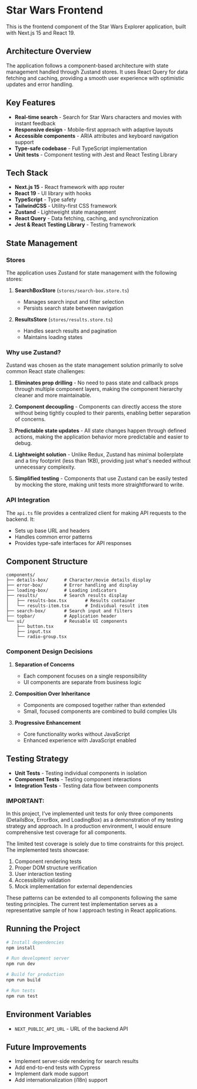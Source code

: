 # Star Wars Frontend

This is the frontend component of the Star Wars Explorer application, built with Next.js 15 and React 19.

## Architecture Overview

The application follows a component-based architecture with state management handled through Zustand stores. It uses React Query for data fetching and caching, providing a smooth user experience with optimistic updates and error handling.

## Key Features

- **Real-time search** - Search for Star Wars characters and movies with instant feedback
- **Responsive design** - Mobile-first approach with adaptive layouts
- **Accessible components** - ARIA attributes and keyboard navigation support
- **Type-safe codebase** - Full TypeScript implementation
- **Unit tests** - Component testing with Jest and React Testing Library

## Tech Stack

- **Next.js 15** - React framework with app router
- **React 19** - UI library with hooks
- **TypeScript** - Type safety
- **TailwindCSS** - Utility-first CSS framework
- **Zustand** - Lightweight state management
- **React Query** - Data fetching, caching, and synchronization
- **Jest & React Testing Library** - Testing framework

## State Management

### Stores

The application uses Zustand for state management with the following stores:

1. **SearchBoxStore** (`stores/search-box.store.ts`)
   - Manages search input and filter selection
   - Persists search state between navigation

2. **ResultsStore** (`stores/results.store.ts`)
   - Handles search results and pagination
   - Maintains loading states

### Why use Zustand?

Zustand was chosen as the state management solution primarily to solve common React state challenges:

1. **Eliminates prop drilling** - No need to pass state and callback props through multiple component layers, making the component hierarchy cleaner and more maintainable.

2. **Component decoupling** - Components can directly access the store without being tightly coupled to their parents, enabling better separation of concerns.

3. **Predictable state updates** - All state changes happen through defined actions, making the application behavior more predictable and easier to debug.

4. **Lightweight solution** - Unlike Redux, Zustand has minimal boilerplate and a tiny footprint (less than 1KB), providing just what's needed without unnecessary complexity.

5. **Simplified testing** - Components that use Zustand can be easily tested by mocking the store, making unit tests more straightforward to write.

### API Integration

The `api.ts` file provides a centralized client for making API requests to the backend. It:
- Sets up base URL and headers
- Handles common error patterns
- Provides type-safe interfaces for API responses

## Component Structure

```
components/
├── details-box/      # Character/movie details display
├── error-box/        # Error handling and display
├── loading-box/      # Loading indicators
├── results/          # Search results display
│   ├── results-box.tsx       # Results container
│   └── results-item.tsx      # Individual result item
├── search-box/       # Search input and filters
├── topbar/           # Application header
└── ui/               # Reusable UI components
    ├── button.tsx
    ├── input.tsx
    └── radio-group.tsx
```

### Component Design Decisions

1. **Separation of Concerns**
   - Each component focuses on a single responsibility
   - UI components are separate from business logic

2. **Composition Over Inheritance**
   - Components are composed together rather than extended
   - Small, focused components are combined to build complex UIs

3. **Progressive Enhancement**
   - Core functionality works without JavaScript
   - Enhanced experience with JavaScript enabled

## Testing Strategy

- **Unit Tests** - Testing individual components in isolation
- **Component Tests** - Testing component interactions
- **Integration Tests** - Testing data flow between components

### IMPORTANT:

In this project, I've implemented unit tests for only three components (DetailsBox, ErrorBox, and LoadingBox) as a demonstration of my testing strategy and approach. In a production environment, I would ensure comprehensive test coverage for all components.

The limited test coverage is solely due to time constraints for this project. The implemented tests showcase:

1. Component rendering tests
2. Proper DOM structure verification
3. User interaction testing
4. Accessibility validation
5. Mock implementation for external dependencies

These patterns can be extended to all components following the same testing principles. The current test implementation serves as a representative sample of how I approach testing in React applications.

## Running the Project

```bash
# Install dependencies
npm install

# Run development server
npm run dev

# Build for production
npm run build

# Run tests
npm run test
```

## Environment Variables

- `NEXT_PUBLIC_API_URL` - URL of the backend API

## Future Improvements

- Implement server-side rendering for search results
- Add end-to-end tests with Cypress
- Implement dark mode support
- Add internationalization (i18n) support
